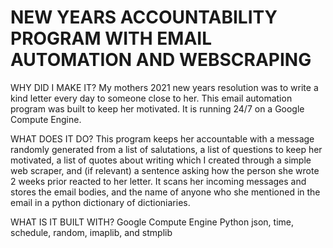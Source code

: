 # NEW YEARS ACCOUNTABILITY PROGRAM WITH EMAIL AUTOMATION AND WEBSCRAPING 
WHY DID I MAKE IT?
My mothers 2021 new years resolution was to write a kind letter every day to someone close to her.
This email automation program was built to keep her motivated. 
It is running 24/7 on a Google Compute Engine. 

WHAT DOES IT DO? 
This program keeps her accountable with a message randomly generated from a list of salutations, a list of questions to keep her motivated, a list of quotes about writing which I created through a simple web scraper, and (if relevant) a sentence asking how the person she wrote 2 weeks prior reacted to her letter. 
It scans her incoming messages and stores the email bodies, and the name of anyone who she mentioned in the email in a python dictionary of dictioniaries. 

WHAT IS IT BUILT WITH?
Google Compute Engine
Python json, time, schedule, random, imaplib, and stmplib
